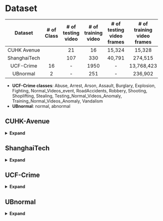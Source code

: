 # Dataset

|   Dataset    | # of Class | # of testing video | # of training video | # of testing video frames | # of training video frames |
|:------------:|:----------:|:------------------:|:-------------------:|:-------------------------:|:--------------------------:|
| CUHK Avenue  |            |         21         |         16          |          15,324           |           15,328           |
| ShanghaiTech |            |        107         |         330         |          40,791           |          274,515           |
|  UCF-Crime   |     16     |         -          |        1950         |             -             |         13,768,423         |
|   UBnormal   |     2      |         -          |         251         |             -             |          236,902           |

* __UCF-Crime classes__: Abuse, Arrest, Arson, Assault, Burglary, Explosion, Fighting, Normal_Videos_event, RoadAccidents, Robbery, Shooting, Shoplifting, Stealing, Testing_Normal_Videos_Anomaly, Training_Normal_Videos_Anomaly, Vandalism
* __UBnormal__: normal, abnormal

## CUHK-Avenue

<details><summary> <b>Expand</b> </summary>

```shell
CUHK_Avenue/
│   ├── testing/
│   │   ├── testing_videos/
│   │   │   ├── 01.avi
│   │   │   ├── ...
│   │   │   └── 21.avi
│   │   ├── testing_videos_frame
│   │   │   ├── 01/
│   │   │   ├── ...
│   │   │   └── 21/
│   │   └── testing_vol
│   └── training
│       ├── training_videos
│       │   ├── 01.avi
│       │   ├── ...
│       │   └── 16.avi
│       ├── training_videos_frame
│       │   ├── 01
│       │   ├── ...
│       │   └── 16
│       └── training_vol
└── ground_truth_demo
    ├── testing_label_mask
    └── testing_videos
```

</details>

## ShanghaiTech

<details><summary> <b>Expand</b> </summary>

```shell
/dataset/ShanghaiTech/
├── testing
│   ├── frames
│   │   ├── 01_0014
│   │   ├── ...
│   │   ├── 01_0177
│   │   ├── 02_0128
│   │   ├── ...
│   │   ├── 02_0164
│   │   ├── 03_0031
│   │   ├── ...
│   │   ├── 03_0061
│   │   ├── 04_0001
│   │   ├── ...
│   │   ├── 04_0050
│   │   ├── 05_0017
│   │   ├── ...
│   │   ├── 05_0024
│   │   ├── 06_0144
│   │   ├── ...
│   │   ├── 06_0155
│   │   ├── 07_0005
│   │   ├── ...
│   │   ├── 07_0049
│   │   ├── 08_0044
│   │   ├── ...
│   │   ├── 08_0179
│   │   ├── 09_0057
│   │   ├── 10_0037
│   │   ├── ...
│   │   ├── 10_0075
│   │   ├── 11_0176
│   │   ├── 12_0142
│   │   ├── ...
│   │   └── 12_0175
│   ├── test_frame_mask
│   └── test_pixel_mask
└── training
    ├── frames
    │   ├── 01_001
    │   ├── ...
    │   ├── 01_083
    │   ├── 02_001
    │   ├── ...
    │   ├── 02_015
    │   ├── 03_001
    │   ├── ...
    │   ├── 03_006
    │   ├── 04_001
    │   ├── ...
    │   ├── 04_020
    │   ├── 05_001
    │   ├── ...
    │   ├── 06_001
    │   ├── ...
    │   ├── 06_030
    │   ├── 07_001
    │   ├── ...
    │   ├── 08_001
    │   ├── ...
    │   ├── 08_049
    │   ├── 09_001
    │   ├── ...
    │   ├── 09_010
    │   ├── 10_001
    │   ├── ...
    │   ├── 10_011
    │   ├── 11_001
    │   ├── ...
    │   ├── 11_010
    │   ├── 12_001
    │   ├── ...
    │   ├── 12_015
    │   ├── 13_001
    │   ├── ...
    │   └── 13_007
    └── videos
```

</details>

## UCF-Crime

<details><summary> <b>Expand</b> </summary>

```shell
/dataset/UCF-Crime/
├── Action_Regnition_splits
├── Anomaly_Detection_splits
├── Videos
│   ├── Abuse
│   ├── Arrest
│   ├── Arson
│   ├── Assault
│   ├── Burglary
│   ├── Explosion
│   ├── Fighting
│   ├── Normal_Videos_event
│   ├── RoadAccidents
│   ├── Robbery
│   ├── Shooting
│   ├── Shoplifting
│   ├── Stealing
│   ├── Testing_Normal_Videos_Anomaly
│   ├── Training_Normal_Videos_Anomaly
│   └── Vandalism
└── frames
    ├── Abuse001_x264/
    ├── ...
    └── Vandalism050_x264/
    
```

</details>

## UBnormal

<details><summary> <b>Expand</b> </summary>

```shell
/dataset/UBnormal/
├── videos/
│   ├── Scene1
│   ├── Scene2
│   ├── Scene3
│   ├── Scene4
│   ├── Scene5
│   ├── Scene6
│   ├── Scene7
│   ├── Scene8
│   ├── Scene9
│   ├── Scene10
│   ├── Scene11
│   ├── Scene12
│   ├── Scene13
│   ├── Scene14
│   ├── Scene15
│   ├── Scene16
│   ├── Scene17
│   ├── Scene18
│   ├── Scene19
│   ├── Scene20
│   ├── Scene21
│   ├── Scene22
│   ├── Scene23
│   ├── Scene24
│   ├── Scene25
│   ├── Scene26
│   ├── Scene27
│   ├── Scene28
│   └── Scene29
├── annotations/
│   ├── Scene1
│   ├── Scene2
│   ├── Scene3
│   ├── Scene4
│   ├── Scene5
│   ├── Scene6
│   ├── Scene7
│   ├── Scene8
│   ├── Scene9
│   ├── Scene10
│   ├── Scene11
│   ├── Scene12
│   ├── Scene13
│   ├── Scene14
│   ├── Scene15
│   ├── Scene16
│   ├── Scene17
│   ├── Scene18
│   ├── Scene19
│   ├── Scene20
│   ├── Scene21
│   ├── Scene22
│   ├── Scene23
│   ├── Scene24
│   ├── Scene25
│   ├── Scene26
│   ├── Scene27
│   ├── Scene28
│   └── Scene29
└── frames/
```
</details>